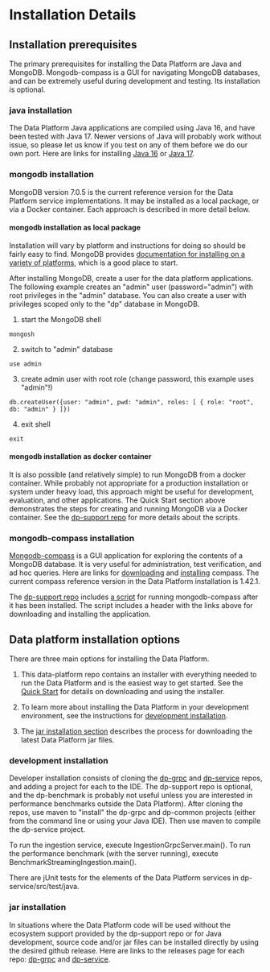 # Installation Details

## Installation prerequisites

The primary prerequisites for installing the Data Platform are Java and MongoDB.  Mongodb-compass is a GUI for navigating MongoDB databases, and can be extremely useful during development and testing.  Its installation is optional.

### java installation

The Data Platform Java applications are compiled using Java 16, and have been tested with Java 17.  Newer versions of Java will probably work without issue, so please let us know if you test on any of them before we do our own port.  Here are links for installing [Java 16](https://docs.oracle.com/en/java/javase/16/install/overview-jdk-installation.html) or [Java 17](https://docs.oracle.com/en/java/javase/17/install/overview-jdk-installation.html).

### mongodb installation

MongoDB version 7.0.5 is the current reference version for the Data Platform service implementations.  It may be installed as a local package, or via a Docker container.  Each approach is described in more detail below.

#### mongodb installation as local package

Installation will vary by platform and instructions for doing so should be fairly easy to find.  MongoDB provides [documentation for installing on a variety of platforms](https://www.mongodb.com/docs/manual/administration/install-community/), which is a good place to start.

After installing MongoDB, create a user for the data platform applications.  The following example creates an "admin" user (password="admin") with root privileges in the "admin" database.  You can also create a user with privileges scoped only to the "dp" database in MongoDB.

1. start the MongoDB shell
```
mongosh
```
2. switch to "admin" database
```
use admin 
```
3. create admin user with root role (change password, this example uses "admin"!)
```
db.createUser({user: "admin", pwd: "admin", roles: [ { role: "root", db: "admin" } ]})
```
4. exit shell
```
exit
```

#### mongodb installation as docker container

It is also possible (and relatively simple) to run MongoDB from a docker container.  While probably not appropriate for a production installation or system under heavy load, this approach might be useful for development, evaluation, and other applications.  The Quick Start section above demonstrates the steps for creating and running MongoDB via a Docker container.  See the [dp-support repo](https://github.com/osprey-dcs/dp-support) for more details about the scripts.

### mongodb-compass installation

[Mongodb-compass](https://www.mongodb.com/products/tools/compass) is a GUI application for exploring the contents of a MongoDB database.  It is very useful for administration, test verification, and ad hoc queries.  Here are links for [downloading](https://www.mongodb.com/try/download/compass) and [installing](https://www.mongodb.com/docs/compass/current/install/) compass.  The current compass reference version in the Data Platform installation is 1.42.1.

The [dp-support repo](https://github.com/osprey-dcs/dp-support) includes [a script](https://github.com/osprey-dcs/dp-support/blob/main/bin/mongodb-compass-start) for running mongodb-compass after it has been installed.  The script includes a header with the links above for downloading and installing the application.

## Data platform installation options

There are three main options for installing the Data Platform.

1. This data-platform repo contains an installer with everything needed to run the Data Platform and is the easiest way to get started.  See the [Quick Start](https://github.com/osprey-dcs/data-platform#data-platform-quick-start) for details on downloading and using the installer.

2. To learn more about installing the Data Platform in your development environment, see the instructions for [development installation](https://github.com/osprey-dcs/data-platform#development-installation).

3. The [jar installation section](https://github.com/osprey-dcs/data-platform#jar-installation) describes the process for downloading the latest Data Platform jar files.

### development installation

Developer installation consists of cloning the [dp-grpc](https://github.com/osprey-dcs/dp-grpc) and [dp-service](https://github.com/osprey-dcs/dp-service) repos, and adding a project for each to the IDE. The dp-support repo is optional, and the dp-benchmark is probably not useful unless you are interested in performance benchmarks outside the Data Platform).  After cloning the repos, use maven to "install" the dp-grpc and dp-common projects (either from the command line or using your Java IDE).  Then use maven to compile the dp-service project.

To run the ingestion service, execute IngestionGrpcServer.main().  To run the performance benchmark (with the server running), execute BenchmarkStreamingIngestion.main().

There are jUnit tests for the elements of the Data Platform services in dp-service/src/test/java.

### jar installation

In situations where the Data Platform code will be used without the ecosystem support provided by the dp-support repo or for Java development, source code and/or jar files can be installed directly by using the desired github release.  Here are links to the releases page for each repo: [dp-grpc](https://github.com/osprey-dcs/dp-grpc/releases) and [dp-service](https://github.com/osprey-dcs/dp-service/releases).

